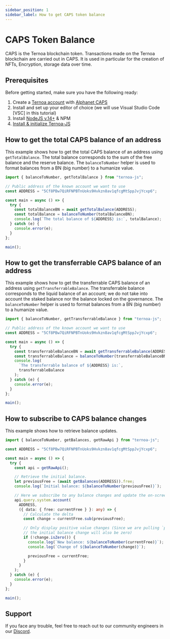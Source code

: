 ```yaml
---
sidebar_position: 1
sidebar_label: How to get CAPS token balance
---
```


# CAPS Token Balance

CAPS is the Ternoa blockchain token. Transactions made on the Ternoa blockchain are carried out in CAPS. It is used in particular for the creation of NFTs, Encryption, storage data over time.

## Prerequisites

Before getting started, make sure you have the following ready:

1. Create a [Ternoa account](/for-developers/get-started/create-account) with [Alphanet CAPS](/for-developers/get-started/create-account#step-2-get-some-free-test-caps-tokens)
2. Install and set up your editor of choice (we will use Visual Studio Code [VSC] in this tutorial)
3. Install [NodeJS v.14+](https://nodejs.org/en/download/) & NPM
4. [Install & initialize Ternoa-JS](/for-developers/get-started/install-ternoa-js)

## How to get the total CAPS balance of an address

This example shows how to get the total CAPS balance of an address using `getTotalBalance`. The total balance corresponds to the sum of the free balance and the reserve balance. The `balanceToNumber` helper is used to format balances from a BN (big number) to a humanize value.

```typescript showLineNumbers
import { balanceToNumber, getTotalBalance } from "ternoa-js";

// Public address of the known account we want to use
const ADDRESS = "5Cf8PBw7QiRFNPBTnUoks9Hvkzn8av1qfcgMtSppJvjYcxp6";

const main = async () => {
  try {
    const totalBalanceBN = await getTotalBalance(ADDRESS);
    const totalBalance = balanceToNumber(totalBalanceBN);
    console.log(`The total balance of ${ADDRESS} is:`, totalBalance);
  } catch (e) {
    console.error(e);
  }
};

main();
```

## How to get the transferrable CAPS balance of an address

This example shows how to get the transferrable CAPS balance of an address using `getTransferrableBalance`. The transferrable balance corresponds to the liquid balance of an account; we do not take into account the staked balance nor the balance locked on the governance. The `balanceToNumber` helper is used to format balances from a BN (big number) to a humanize value.

```typescript showLineNumbers
import { balanceToNumber, getTransferrableBalance } from "ternoa-js";

// Public address of the known account we want to use
const ADDRESS = "5Cf8PBw7QiRFNPBTnUoks9Hvkzn8av1qfcgMtSppJvjYcxp6";

const main = async () => {
  try {
    const transferrableBalanceBN = await getTransferrableBalance(ADDRESS);
    const transferrableBalance = balanceToNumber(transferrableBalanceBN);
    console.log(
      `The transferrable balance of ${ADDRESS} is:`,
      transferrableBalance
    );
  } catch (e) {
    console.error(e);
  }
};

main();
```

## How to subscribe to CAPS balance changes

This example shows how to retrieve balance updates.

```typescript showLineNumbers
import { balanceToNumber, getBalances, getRawApi } from "ternoa-js";

const ADDRESS = "5Cf8PBw7QiRFNPBTnUoks9Hvkzn8av1qfcgMtSppJvjYcxp6";

const main = async () => {
  try {
    const api = getRawApi();

    // Retrieve the initial balance.
    let previousFree = (await getBalances(ADDRESS)).free;
    console.log(`Initial balance: ${balanceToNumber(previousFree)}`);

    // Here we subscribe to any balance changes and update the on-screen value
    api.query.system.account(
      ADDRESS,
      ({ data: { free: currentFree } }: any) => {
        // Calculate the delta
        const change = currentFree.sub(previousFree);

        // Only display positive value changes (Since we are pulling `previous` above already,
        // the initial balance change will also be zero)
        if (!change.isZero()) {
          console.log(`New balance: ${balanceToNumber(currentFree)}`);
          console.log(`Change of ${balanceToNumber(change)}`);

          previousFree = currentFree;
        }
      }
    );
  } catch (e) {
    console.error(e);
  }
};

main();
```

<!-- ## How to get the CAPS balances for multiple accounts -->

## Support

If you face any trouble, feel free to reach out to our community engineers in our [Discord](https://discord.gg/fUmBkPpnRu).
